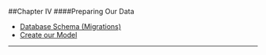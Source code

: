 ##Chapter IV
####Preparing Our Data

* [Database Schema (Migrations)](#migrations "/manuals/demo/data/migrations")
* [Create our Model](#model "/manuals/demo/data/model")

----------
